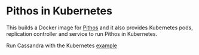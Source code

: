 Pithos in Kubernetes
====================

This builds a Docker image for [Pithos](https://github.com/exoscale/pithos) and it also provides Kubernetes pods, replication controller and service to run Pithos in Kubernetes.

Run Cassandra with the Kubernetes [example](https://github.com/GoogleCloudPlatform/kubernetes/tree/master/examples/cassandra)

